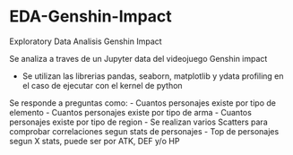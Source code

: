 # EDA-Genshin-Impact

Exploratory Data Analisis Genshin Impact

Se analiza a traves de un Jupyter data del videojuego Genshin impact

- Se utilizan las librerias pandas, seaborn, matplotlib y ydata profiling en el caso de ejecutar con el kernel de python



Se responde a preguntas como:
    - Cuantos personajes existe por tipo de elemento
    - Cuantos personajes existe por tipo de arma
    - Cuantos personajes existe por tipo de region
    - Se realizan varios Scatters para comprobar correlaciones segun stats de personajes
    - Top de personajes segun X stats, puede ser por ATK, DEF y/o HP
    